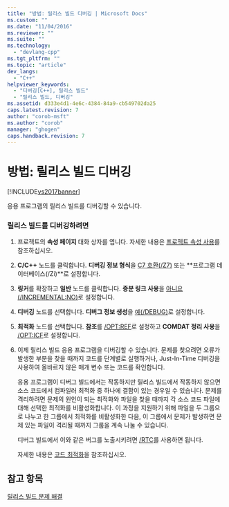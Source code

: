 ```yaml
---
title: "방법: 릴리스 빌드 디버깅 | Microsoft Docs"
ms.custom: ""
ms.date: "11/04/2016"
ms.reviewer: ""
ms.suite: ""
ms.technology: 
  - "devlang-cpp"
ms.tgt_pltfrm: ""
ms.topic: "article"
dev_langs: 
  - "C++"
helpviewer_keywords: 
  - "디버깅[C++], 릴리스 빌드"
  - "릴리스 빌드, 디버깅"
ms.assetid: d333e4d1-4e6c-4384-84a9-cb549702da25
caps.latest.revision: 7
author: "corob-msft"
ms.author: "corob"
manager: "ghogen"
caps.handback.revision: 7
---
```

# 방법: 릴리스 빌드 디버깅
[!INCLUDE[vs2017banner](../../assembler/inline/includes/vs2017banner.md)]

응용 프로그램의 릴리스 빌드를 디버깅할 수 있습니다.  
  
### 릴리스 빌드를 디버깅하려면  
  
1.  프로젝트의 **속성 페이지** 대화 상자를 엽니다.  자세한 내용은 [프로젝트 속성 사용](../../ide/working-with-project-properties.md)를 참조하십시오.  
  
2.  **C\/C\+\+** 노드를 클릭합니다.  **디버깅 정보 형식**을 [C7 호환\(\/Z7\)](../../build/reference/z7-zi-zi-debug-information-format.md) 또는 **프로그램 데이터베이스\(\/Zi\)**로 설정합니다.  
  
3.  **링커**를 확장하고 **일반** 노드를 클릭합니다.  **증분 링크 사용**을 [아니요\(\/INCREMENTAL:NO\)](../../build/reference/incremental-link-incrementally.md)로 설정합니다.  
  
4.  **디버깅** 노드를 선택합니다.  **디버그 정보 생성**을 [예\(\/DEBUG\)](../../build/reference/debug-generate-debug-info.md)로 설정합니다.  
  
5.  **최적화** 노드를 선택합니다.  **참조**를 [\/OPT:REF](../../build/reference/opt-optimizations.md)로 설정하고 **COMDAT 정리 사용**을 [\/OPT:ICF](../../build/reference/opt-optimizations.md)로 설정합니다.  
  
6.  이제 릴리스 빌드 응용 프로그램을 디버깅할 수 있습니다.  문제를 찾으려면 오류가 발생한 부분을 찾을 때까지 코드를 단계별로 실행하거나, Just\-In\-Time 디버깅을 사용하여 올바르지 않은 매개 변수 또는 코드를 확인합니다.  
  
     응용 프로그램이 디버그 빌드에서는 작동하지만 릴리스 빌드에서 작동하지 않으면 소스 코드에서 컴파일러 최적화 중 하나에 결함이 있는 경우일 수 있습니다.  문제를 격리하려면 문제의 원인이 되는 최적화와 파일을 찾을 때까지 각 소스 코드 파일에 대해 선택한 최적화를 비활성화합니다. 이 과정을 지원하기 위해 파일을 두 그룹으로 나누고 한 그룹에서 최적화를 비활성화한 다음, 이 그룹에서 문제가 발생하면 문제 있는 파일이 격리될 때까지 그룹을 계속 나눌 수 있습니다.  
  
     디버그 빌드에서 이와 같은 버그를 노출시키려면 [\/RTC](../../build/reference/rtc-run-time-error-checks.md)를 사용하면 됩니다.  
  
     자세한 내용은 [코드 최적화](../../build/reference/optimizing-your-code.md)을 참조하십시오.  
  
## 참고 항목  
 [릴리스 빌드 문제 해결](../../build/reference/fixing-release-build-problems.md)